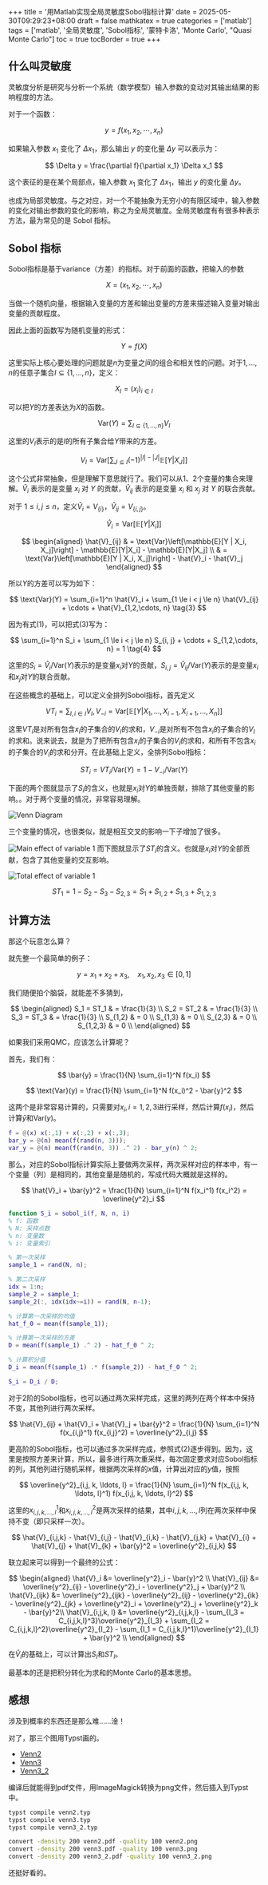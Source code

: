 +++
title = '用Matlab实现全局灵敏度Sobol指标计算'
date = 2025-05-30T09:29:23+08:00
draft = false
mathkatex = true
categories = ['matlab']
tags = ['matlab', '全局灵敏度', 'Sobol指标', '蒙特卡洛', 'Monte Carlo', "Quasi Monte Carlo"]
toc = true
tocBorder = true
+++

## 什么叫灵敏度

灵敏度分析是研究与分析一个系统（数学模型）输入参数的变动对其输出结果的影响程度的方法。

对于一个函数：

$$
y = f(x_1, x_2, \cdots, x_n)
$$

如果输入参数 $x_1$ 变化了 $\Delta x_1$，那么输出 $y$ 的变化量 $\Delta y$ 可以表示为：

$$
\Delta y = \frac{\partial f}{\partial x_1} \Delta x_1
$$

这个表征的是在某个局部点，输入参数 $x_1$ 变化了 $\Delta x_1$，输出 $y$ 的变化量 $\Delta y$。

也成为局部灵敏度。与之对应，对一个不能抽象为无穷小的有限区域中，输入参数的变化对输出参数的变化的影响，称之为全局灵敏度。全局灵敏度有有很多种表示方法，最为常见的是 Sobol 指标。

## Sobol 指标

Sobol指标是基于variance（方差）的指标。对于前面的函数，把输入的参数

$$
X = (x_1, x_2, \cdots, x_n)
$$

当做一个随机向量，根据输入变量的方差和输出变量的方差来描述输入变量对输出变量的贡献程度。

因此上面的函数写为随机变量的形式：

$$
Y = f(X)
$$

这里实际上核心要处理的问题就是$n$为变量之间的组合和相关性的问题。对于$1,\ldots, n$的任意子集合$I \subseteq \{1,\ldots, n\}$，定义：

$$
X_I = (x_i)_{i \in I}
$$

可以把$Y$的方差表达为$X$的函数。

$$
\text{Var}(Y) = \sum_{I \subseteq \{1,\ldots, n\}} V_I \tag{1}
$$

这里的$V_I$表示的是$I$的所有子集合给$Y$带来的方差。

$$
V_I = \text{Var}\left[
    \sum_{J \subseteq I} (-1)^{|I|-|J|} \mathbb{E}[Y | X_J]
\right] \tag{2}
$$

这个公式非常抽象，但是理解下意思就行了。我们可以从1、2个变量的集合来理解。$\hat{V}_i$ 表示的是变量 $x_i$ 对 $Y$ 的贡献，$\hat{V}_{ij}$ 表示的是变量 $x_i$ 和 $x_j$ 对 $Y$ 的联合贡献。

对于 $1 \le i, j \le n$，定义$\hat{V}_i = V_{\{i\}}$，$\hat{V}_{ij} = V_{\{i,j\}}$。

$$
\hat{V}_i = \text{Var}\left[\mathbb{E}[Y | X_i]\right]
$$

$$
\begin{aligned}
\hat{V}_{ij} & = \text{Var}\left[\mathbb{E}[Y | X_i, X_j]\right] - \mathbb{E}[Y|X_i] - \mathbb{E}[Y|X_j] \\
             & = \text{Var}\left[\mathbb{E}[Y | X_i, X_j]\right] - \hat{V}_i - \hat{V}_j
\end{aligned}
$$

所以$Y$的方差可以写为如下：

$$
\text{Var}(Y) = \sum_{i=1}^n \hat{V}_i + \sum_{1 \le i < j \le n} \hat{V}_{ij} + \cdots + \hat{V}_{1,2,\cdots, n} \tag{3}
$$

因为有式(1)，可以把式(3)写为：

$$
\sum_{i=1}^n S_i + \sum_{1 \le i < j \le n} S_{i, j} + \cdots + S_{1,2,\cdots, n} = 1 \tag{4}
$$

这里的$S_i = \hat{V}_i / \text{Var}(Y)$表示的是变量$x_i$对$Y$的贡献，$S_{i, j} = \hat{V}_{ij} / \text{Var}(Y)$表示的是变量$x_i$和$x_j$对$Y$的联合贡献。

在这些概念的基础上，可以定义全排列Sobol指标，首先定义

$$
VT_i = \sum_{I, i\in I} V_I, V_{-i} = \text{Var}\left[
    \mathbb{E}[Y | X_1, \ldots, X_{i-1}, X_{i+1}, \ldots, X_n]
\right] \tag{5}
$$

这里$VT_i$是对所有包含$x_i$的子集合的$V_I$的求和，$V_{-i}$是对所有不包含$x_i$的子集合的$V_I$的求和。说来说去，就是为了把所有包含$x_i$的子集合的$V_I$的求和，和所有不包含$x_i$的子集合的$V_I$的求和分开。在此基础上定义，全排列Sobol指标：

$$
ST_i = VT_i / \text{Var}(Y) = 1 - V_{-i} / \text{Var}(Y) \tag{6}
$$

下面的两个图就显示了$S_i$的含义，也就是$x_i$对$Y$的单独贡献，排除了其他变量的影响。。对于两个变量的情况，非常容易理解。

![Venn Diagram](/typst/venn2.png)

三个变量的情况，也很类似，就是相互交叉的影响一下子增加了很多。

![Main effect of variable 1](/typst/venn3.png)
而下图就显示了$ST_i$的含义。也就是$x_i$对$Y$的全部贡献，包含了其他变量的交互影响。

![Total effect of variable 1](/typst/venn3_2.png)

$$
ST_1 = 1 - S_2 - S_3 - S_{2,3} = S_1 +S_{1,2} + S_{1,3} + S_{1,2,3}
$$

## 计算方法

那这个玩意怎么算？

就先整一个最简单的例子：

$$
 y = x_1 + x_2 + x_3, \quad x_1, x_2, x_3 \in [0, 1]
$$

我们随便拍个脑袋，就能差不多猜到，

$$
\begin{aligned}
S_1  = ST_1 & = \frac{1}{3} \\
S_2 = ST_2 & = \frac{1}{3} \\
S_3 = ST_3 & = \frac{1}{3} \\
S_{1,2} & = 0 \\
S_{1,3} & = 0 \\
S_{2,3} & = 0 \\
S_{1,2,3} & = 0 \\
\end{aligned}
$$

如果我们采用QMC，应该怎么计算呢？

首先，我们有：

$$
\bar{y} = \frac{1}{N} \sum_{i=1}^N f(x_i)
$$

$$
\text{Var}(y) = \frac{1}{N} \sum_{i=1}^N f(x_i)^2 - \bar{y}^2
$$

这两个是非常容易计算的，只需要对$x_i, i=1,2,3$进行采样，然后计算$f(x_i)$，然后计算$\bar{y}$和$\text{Var}(y)$。

```matlab
f = @(x) x(:,1) + x(:,2) + x(:,3);
bar_y = @(n) mean(f(rand(n, 3)));
var_y = @(n) mean(f(rand(n, 3)) .^ 2) - bar_y(n) ^ 2;
```

那么，对应的Sobol指标计算实际上要做两次采样，两次采样对应的样本中，有一个变量（列）是相同的，其他变量是随机的，写成代码大概就是这样的。

$$
\hat{V}_i + \bar{y}^2 = \frac{1}{N} \sum_{i=1}^N f(x_i^1) f(x_i^2) = \overline{y^2}_i
$$

```matlab
function S_i = sobol_i(f, N, n, i)
% f: 函数
% N: 采样点数
% n: 变量数
% i: 变量索引

% 第一次采样
sample_1 = rand(N, n);

% 第二次采样
idx = 1:n;
sample_2 = sample_1;
sample_2(:, idx(idx~=i)) = rand(N, n-1);

% 计算第一次采样的均值
hat_f_0 = mean(f(sample_1));

% 计算第一次采样的方差
D = mean(f(sample_1) .^ 2) - hat_f_0 ^ 2;

% 计算积分值
D_i = mean(f(sample_1) .* f(sample_2)) - hat_f_0 ^ 2;

S_i = D_i / D;
```

对于2阶的Sobol指标，也可以通过两次采样完成，这里的两列在两个样本中保持不变，其他列进行两次采样。

$$
\hat{V}_{ij} + \hat{V}_i + \hat{V}_j + \bar{y}^2 = \frac{1}{N} \sum_{i=1}^N f(x_{i,j}^1) f(x_{i,j}^2) = \overline{y^2}_{i,j}
$$

更高阶的Sobol指标，也可以通过多次采样完成，参照式(2)逐步得到。因为，这里是按照方差来计算，所以，最多进行两次重采样，每次固定要求对应Sobol指标的列，其他列进行随机采样，根据两次采样的$x$值，计算出对应的$y$值，按照

$$
\overline{y^2}_{i,j, k, \ldots, l} = \frac{1}{N} \sum_{i=1}^N f(x_{i,j, k, \ldots, l}^1) f(x_{i,j, k, \ldots, l}^2)
$$

这里的$x_{i,j, k, \ldots, l}^1$和$x_{i,j, k, \ldots, l}^2$是两次采样的结果，其中$i,j, k, \ldots, l$列在两次采样中保持不变（即只采样一次）。

$$
\hat{V}_{i,j,k} - \hat{V}_{i,j} - \hat{V}_{i,k} - \hat{V}_{j,k} + \hat{V}_{i} + \hat{V}_{j} + \hat{V}_{k} + \bar{y}^2 = \overline{y^2}_{i,j,k}
$$

联立起来可以得到一个最终的公式：

$$
\begin{aligned}
\hat{V}_i &= \overline{y^2}_i - \bar{y}^2 \\
\hat{V}_{ij} &= \overline{y^2}_{ij} - \overline{y^2}_i - \overline{y^2}_j + \bar{y}^2 \\
\hat{V}_{ijk} &= \overline{y^2}_{ijk} - \overline{y^2}_{ij} - \overline{y^2}_{ik} - \overline{y^2}_{jk} + \overline{y^2}_i + \overline{y^2}_j + \overline{y^2}_k - \bar{y}^2\\
\hat{V}_{i,j,k, l} &= \overline{y^2}_{i,j,k,l} - \sum_{I_3 = C_{i,j,k,l}^3}\overline{y^2}_{I_3}  + \sum_{I_2 = C_{i,j,k,l}^2}\overline{y^2}_{I_2} - \sum_{I_1 = C_{i,j,k,l}^1}\overline{y^2}_{I_1} + \bar{y}^2 \\
\end{aligned}
$$

在$\hat{V}_I$的基础上，可以计算出$S_I$和$ST_I$。

最基本的还是把积分转化为求和的Monte Carlo的基本思想。

## 感想

涉及到概率的东西还是那么难……淦！

对了，那三个图用Typst画的。

- [Venn2](/typst/venn2.typ)
- [Venn3](/typst/venn3.typ)
- [Venn3_2](/typst/venn3_2.typ)

编译后就能得到pdf文件，用ImageMagick转换为png文件，然后插入到Typst中。

```bash
typst compile venn2.typ
typst compile venn3.typ
typst compile venn3_2.typ
```

```bash
convert -density 200 venn2.pdf -quality 100 venn2.png
convert -density 200 venn3.pdf -quality 100 venn3.png
convert -density 200 venn3_2.pdf -quality 100 venn3_2.png
```

还挺好看的。

